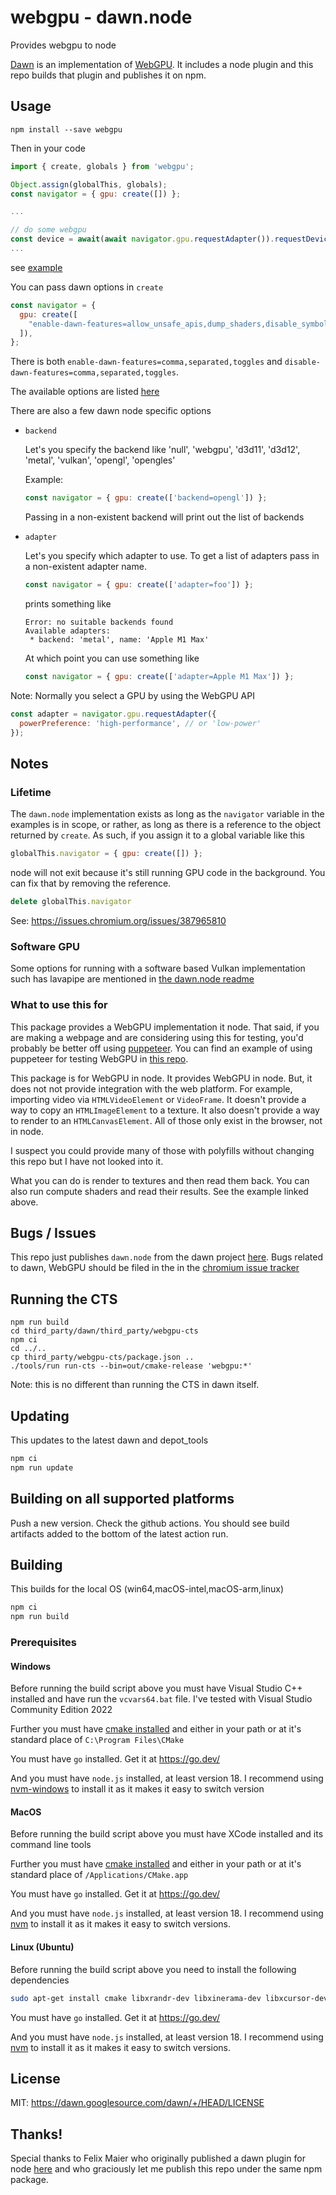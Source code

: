 # webgpu - dawn.node

Provides webgpu to node

[Dawn](https://dawn.googlesource.com/dawn) is an implementation of 
[WebGPU](https://gpuweb.github.io/gpuweb/). It includes a node plugin
and this repo builds that plugin and publishes it on npm.

## Usage

```
npm install --save webgpu
```

Then in your code

```js
import { create, globals } from 'webgpu';

Object.assign(globalThis, globals);
const navigator = { gpu: create([]) };

...

// do some webgpu
const device = await(await navigator.gpu.requestAdapter()).requestDevice();
...
```

see [example](https://github.com/dawn-gpu/node-webgpu/tree/main/example)

You can pass dawn options in `create`

```js
const navigator = {
  gpu: create([
    "enable-dawn-features=allow_unsafe_apis,dump_shaders,disable_symbol_renaming",
  ]),
};
```

There is both `enable-dawn-features=comma,separated,toggles` and `disable-dawn-features=comma,separated,toggles`.

The available options are listed [here](https://dawn.googlesource.com/dawn/+/refs/heads/main/src/dawn/native/Toggles.cpp)

There are also a few dawn node specific options

* `backend`

  Let's you specify the backend like 'null', 'webgpu', 'd3d11', 'd3d12', 'metal', 'vulkan', 'opengl', 'opengles'

  Example:

  ```js
  const navigator = { gpu: create(['backend=opengl']) };
  ```

  Passing in a non-existent backend will print out the list of backends

* `adapter`

  Let's you specify which adapter to use. To get a list of adapters
  pass in a non-existent adapter name.

  ```js
  const navigator = { gpu: create(['adapter=foo']) };
  ```

  prints something like

  ```
  Error: no suitable backends found
  Available adapters:
   * backend: 'metal', name: 'Apple M1 Max'
  ```

  At which point you can use something like

  ```js
  const navigator = { gpu: create(['adapter=Apple M1 Max']) };
  ```

Note: Normally you select a GPU by using the WebGPU API

```js
const adapter = navigator.gpu.requestAdapter({
  powerPreference: 'high-performance', // or 'low-power'
});
```

## Notes

### Lifetime

The `dawn.node` implementation exists as long as the `navigator` variable
in the examples is in scope, or rather, as long as there is a reference to
the object returned by `create`. As such, if you assign it to a global
variable like this

```js
globalThis.navigator = { gpu: create([]) };
```

node will not exit because it's still running GPU code in the background.
You can fix that by removing the reference.

```js
delete globalThis.navigator
```

See: https://issues.chromium.org/issues/387965810

### Software GPU

Some options for running with a software based Vulkan implementation such has lavapipe are mentioned
in [the dawn.node readme](https://dawn.googlesource.com/dawn/+/refs/heads/main/src/dawn/node/)

### What to use this for

This package provides a WebGPU implementation it node. That said, if you are making a webpage
and are considering using this for testing, you'd probably be better off using [puppeteer](https://pptr.dev/). You can
find an example of using puppeteer for testing WebGPU in [this repo](https://github.com/dawn-gpu/webgpu-debug-helper).

This package is for WebGPU in node. It provides WebGPU in node. But, it does not not provide integration
with the web platform. For example, importing video via `HTMLVideoElement` or `VideoFrame`. It doesn't
provide a way to copy an `HTMLImageElement` to a texture. It also doesn't provide a way to render to an
`HTMLCanvasElement`. All of those only exist in the browser, not in node.

I suspect you could provide many of those with polyfills without changing this repo but I have not
looked into it.

What you can do is render to textures and then read them back. You can also run compute shaders
and read their results. See the example linked above.

## Bugs / Issues

This repo just publishes `dawn.node` from the dawn project [here](https://dawn.googlesource.com/dawn/+/refs/heads/main/src/dawn/node/).
Bugs related to dawn, WebGPU should be filed in the in the
[chromium issue tracker](https://crbug.com/dawn)

## Running the CTS

```
npm run build
cd third_party/dawn/third_party/webgpu-cts
npm ci
cd ../..
cp third_party/webgpu-cts/package.json ..
./tools/run run-cts --bin=out/cmake-release 'webgpu:*'
```

Note: this is no different than running the CTS in dawn itself.

## Updating

This updates to the latest dawn and depot_tools

```sh
npm ci
npm run update
```

## Building on all supported platforms

Push a new version. Check the github actions. You should see build artifacts
added to the bottom of the latest action run. 

## Building

This builds for the local OS (win64,macOS-intel,macOS-arm,linux)

```sh
npm ci
npm run build
```

### Prerequisites

#### Windows

Before running the build script above you must have
Visual Studio C++ installed and have run the `vcvars64.bat` file.
I've tested with Visual Studio Community Edition 2022

Further you must have [cmake installed](https://cmake.org/download/)
and either in your path or at it's standard place of `C:\Program Files\CMake`

You must have `go` installed. Get it at https://go.dev/

And you must have `node.js` installed, at least version 18. 
I recommend using [nvm-windows](https://github.com/coreybutler/nvm-windows) to install it
as it makes it easy to switch version

#### MacOS

Before running the build script above you must have
XCode installed and its command line tools

Further you must have [cmake installed](https://cmake.org/download/)
and either in your path or at it's standard place of `/Applications/CMake.app`

You must have `go` installed. Get it at https://go.dev/

And you must have `node.js` installed, at least version 18. 
I recommend using [nvm](https://github.com/nvm-sh/nvm) to install it
as it makes it easy to switch versions.

#### Linux (Ubuntu)

Before running the build script above you need to install
the following dependencies

```sh
sudo apt-get install cmake libxrandr-dev libxinerama-dev libxcursor-dev mesa-common-dev libx11-xcb-dev pkg-config nodejs npm
```

You must have `go` installed. Get it at https://go.dev/

And you must have `node.js` installed, at least version 18. 
I recommend using [nvm](https://github.com/nvm-sh/nvm) to install it
as it makes it easy to switch versions.

## License

MIT: https://dawn.googlesource.com/dawn/+/HEAD/LICENSE

## Thanks!

Special thanks to Felix Maier who originally published a dawn plugin for node
[here](https://github.com/maierfelix/webgpu/) and who graciously let me
publish this repo under the same npm package.